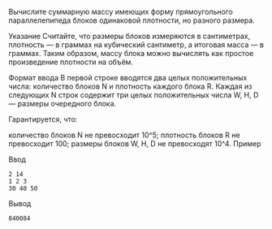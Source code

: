 Вычислите суммарную массу имеющих форму прямоугольного параллелепипеда блоков одинаковой плотности, но разного размера.

Указание
Считайте, что размеры блоков измеряются в сантиметрах, плотность — в граммах на кубический сантиметр, а итоговая масса — в граммах. Таким образом, массу блока можно вычислять как простое произведение плотности на объём.

Формат ввода
В первой строке вводятся два целых положительных числа: количество блоков N и плотность каждого блока R. Каждая из следующих N строк содержит три целых положительных числа W, H, D — размеры очередного блока.

Гарантируется, что:

количество блоков N не превосходит 10^5;
плотность блоков R не превосходит 100;
размеры блоков W, H, D не превосходят 10^4.
Пример

Ввод

	2 14
	1 2 3
	30 40 50

Вывод

	840084
